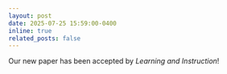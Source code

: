 ```yaml
---
layout: post
date: 2025-07-25 15:59:00-0400
inline: true
related_posts: false
---
```


Our new paper has been accepted by <i>Learning and Instruction</i>!